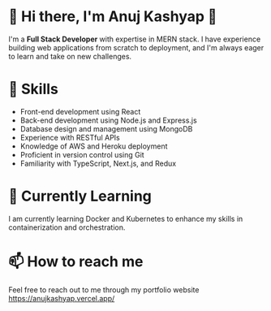 # 👋 Hi there, I'm  Anuj Kashyap 👋
I'm a **Full Stack Developer** with expertise in MERN stack. I have experience building web applications from scratch to deployment, and I'm always eager to learn and take on new challenges.

# 🚀 Skills
- Front-end development using React
- Back-end development using Node.js and Express.js
- Database design and management using MongoDB
- Experience with RESTful APIs 
- Knowledge of AWS and Heroku deployment
- Proficient in version control using Git
- Familiarity with TypeScript, Next.js, and Redux

# 🌱 Currently Learning

I am currently learning Docker and Kubernetes to enhance my skills in containerization and orchestration.

# 📫 How to reach me
Feel free to reach out to me through my portfolio website
https://anujkashyap.vercel.app/
<!---
Anuj-Kashyap-03/Anuj-Kashyap-03 is a ✨ special ✨ repository because its `README.md` (this file) appears on your GitHub profile.
You can click the Preview link to take a look at your changes.
--->

